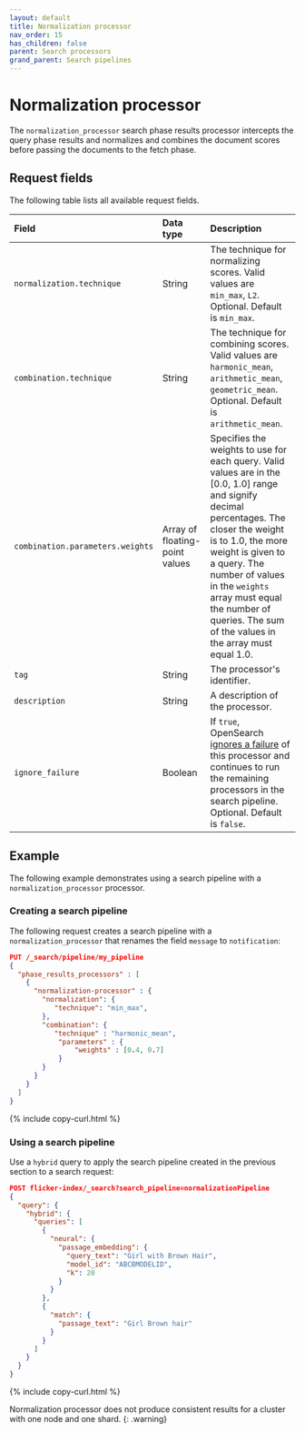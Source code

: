 ```yaml
---
layout: default
title: Normalization processor
nav_order: 15
has_children: false
parent: Search processors
grand_parent: Search pipelines
---
```


# Normalization processor

The `normalization_processor` search phase results processor intercepts the query phase results and normalizes and combines the document scores before passing the documents to the fetch phase. 

## 

## Request fields

The following table lists all available request fields.

Field | Data type | Description
:--- | :--- | :---
`normalization.technique` | String | The technique for normalizing scores. Valid values are `min_max`, `L2`. Optional. Default is `min_max`. <!--TODO: what is the default-->
`combination.technique` | String | The technique for combining scores. Valid values are `harmonic_mean`, `arithmetic_mean`, `geometric_mean`. Optional. Default is `arithmetic_mean`. <!--TODO: what is the default-->
`combination.parameters.weights` | Array of floating-point values | Specifies the weights to use for each query. Valid values are in the [0.0, 1.0] range and signify decimal percentages. The closer the weight is to 1.0, the more weight is given to a query. The number of values in the `weights` array must equal the number of queries. The sum of the values in the array must equal 1.0. 
`tag` | String | The processor's identifier. 
`description` | String | A description of the processor. 
`ignore_failure` | Boolean | If `true`, OpenSearch [ignores a failure]({{site.url}}{{site.baseurl}}/search-plugins/search-pipelines/index/#ignoring-processor-failures) of this processor and continues to run the remaining processors in the search pipeline. Optional. Default is `false`.

## Example 

The following example demonstrates using a search pipeline with a `normalization_processor` processor.

### Creating a search pipeline 

The following request creates a search pipeline with a `normalization_processor` that renames the field `message` to `notification`:

```json
PUT /_search/pipeline/my_pipeline
{
  "phase_results_processors" : [
    {
      "normalization-processor" : {
        "normalization": { 
           "technique": "min_max", 
        },
        "combination": { 
           "technique" : "harmonic_mean", 
            "parameters" : { 
                "weights" : [0.4, 0.7] 
            }
        }
      }
    }
  ]
}
```
{% include copy-curl.html %}

### Using a search pipeline

Use a `hybrid` query to apply the search pipeline created in the previous section to a search request:

```json
POST flicker-index/_search?search_pipeline=normalizationPipeline
{
  "query": {
    "hybrid": {
      "queries": [
        {
          "neural": {
            "passage_embedding": {
              "query_text": "Girl with Brown Hair",
              "model_id": "ABCBMODELID",
              "k": 20
            }
          }
        },
        {
          "match": {
            "passage_text": "Girl Brown hair"
          }
        }
      ]
    }
  }
}
```
{% include copy-curl.html %}

Normalization processor does not produce consistent results for a cluster with one node and one shard.
{: .warning}